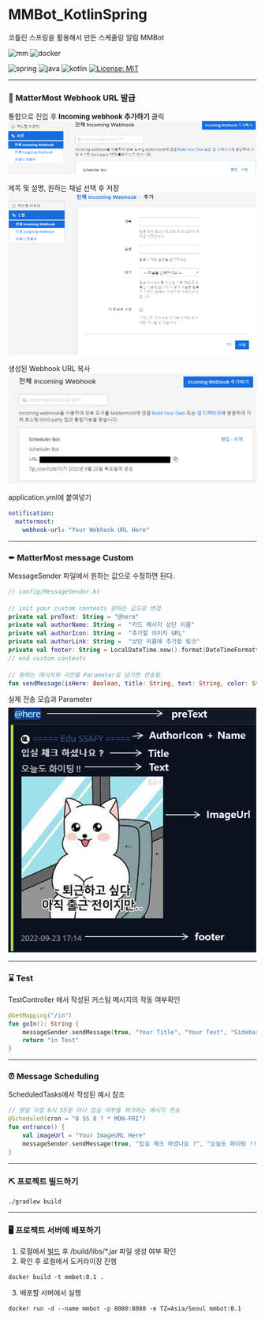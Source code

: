 # MMBot_KotlinSpring

코틀린 스프링을 활용해서 만든 스케줄링 알림 MMBot

![mm](https://img.shields.io/badge/Mattermost-0058CC?style=for-the-badge&logo=Mattermost&logoColor=white)
![docker](https://img.shields.io/badge/Docker-2CA5E0?style=for-the-badge&logo=docker&logoColor=white)

![spring](https://img.shields.io/badge/Spring%20Boot-2.7.3-green?style=flat&logo=Spring-Boot)
![java](https://img.shields.io/badge/openjdk-17.0.4.1-orange?style=flat&logo=OpenJdk)
![kotlin](https://img.shields.io/badge/Kotlin-1.6-blue?style=flat&logo=Kotlin)
[![License: MIT](https://img.shields.io/badge/License-MIT-yellow.svg)](https://opensource.org/licenses/MIT)


---

### 📜 MatterMost Webhook URL 발급

통합으로 진입 후 **Incoming webhook 추가하기** 클릭
![mm_web_hook1](/asset/mm_web_hook1.PNG)

제목 및 설명, 원하는 채널 선택 후 저장
![mm_web_hook2](/asset/mm_web_hook2.PNG)

생성된 Webhook URL 복사
![mm_web_hook3](/asset/mm_web_hook3.png)

application.yml에 붙여넣기
```yaml
notification:
  mattermost:
    webhook-url: "Your Webhook URL Here"
```

---

### ✒ MatterMost message Custom

MessageSender 파일에서 원하는 값으로 수정하면 된다.
```kotlin
// config/MessageSender.kt

// init your custom contents 원하는 값으로 변경
private val preText: String = "@here"
private val authorName: String =  "카드 메시지 상단 이름"
private val authorIcon: String =  "추가할 이미지 URL"
private val authorLink: String =  "상단 이름에 추가할 링크"
private val footer: String = LocalDateTime.now().format(DateTimeFormatter.ofPattern("yyyy-MM-dd HH:mm"))
// end custom contents

// 원하는 메시지와 사진을 Parameter로 넘기면 전송됨.
fun sendMessage(isHere: Boolean, title: String, text: String, color: String, imageUrl: String)
```

실제 전송 모습과 Parameter
![param](/asset/param.png)

---

### ⌛ Test
TestController 에서 작성된 커스텀 메시지의 작동 여부확인
```kotlin
@GetMapping("/in")
fun goIn(): String {
    messageSender.sendMessage(true, "Your Title", "Your Text", "Sidebar Color", "imageUrl")
    return "in Test"
}
```
---

### ⏰ Message Scheduling
ScheduledTasks에서 작성된 예시 참조
```kotlin
// 평일 아침 8시 55분 마다 입실 여부를 체크하는 메시지 전송
@Scheduled(cron = "0 55 8 ? * MON-FRI")
fun entrance() {
    val imageUrl = "Your ImageURL Here"
    messageSender.sendMessage(true, "입실 체크 하셨나요 ?", "오늘도 화이팅 !!", "#b2e342", imageUrl)
}
```

---


### ⛏ 프로젝트 빌드하기

```shell
./gradlew build
```

---

### 🖥 프로젝트 서버에 배포하기
1. 로컬에서 [빌드](#-프로젝트-빌드하기) 후 /build/libs/*.jar 파일 생성 여부 확인
2. 확인 후 로컬에서 도커라이징 진행
```shell
docker build -t mmbot:0.1 .
```

3. 배포할 서버에서 실행
```shell
docker run -d --name mmbot -p 8080:8080 -e TZ=Asia/Seoul mmbot:0.1
```
